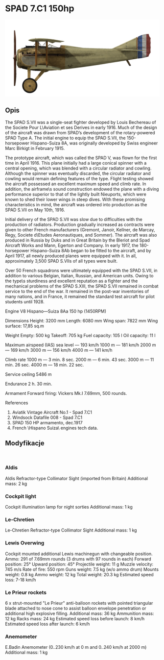 # SPAD 7.C1 150hp

![spad7early](../images/spad7early.png)

## Opis

The SPAD S.VII was a single-seat fighter developed by Louis Bechereau of the Societe Pour L\Aviation et ses Derives in early 1916. Much of the design of the aircraft was drawn from SPAD’s development of the rotary-powered SPAD Type A. The initial engine to equip the SPAD S.VII, the 150-horsepower Hispano-Suiza 8A, was originally developed by Swiss engineer Marc Birkigt in February 1915.

The prototype aircraft, which was called the SPAD V, was flown for the first time in April 1916. This plane initially had a large conical spinner with a central opening, which was blended with a circular radiator and cowling. Although the spinner was eventually discarded, the circular radiator and cowling would remain defining features of the type. Flight testing showed the aircraft possessed an excellent maximum speed and climb rate. In addition, the airframe\s sound construction endowed the plane with a diving performance superior to that of the lightly built Nieuports, which were known to shed their lower wings in steep dives. With these promising characteristics in mind, the aircraft was ordered into production as the SPAD S.VII on May 10th, 1916.

Initial delivery of the SPAD S.VII was slow due to difficulties with the production of radiators. Production gradually increased as contracts were given to other French manufacturers (Gremont, Janoir, Kellner, de Marcay, Regy, Societe d\Etudes Aeronautiques, and Sommer). The aircraft was also produced in Russia by Duks and in Great Britain by the Bleriot and Spad Aircraft Works and Mann, Egerton and Company. In early 1917, the 180-horsepower Hispano-Suiza 8Ab began to be fitted to the aircraft, and by April 1917, all newly produced planes were equipped with it. In all, approximately 3,500 SPAD S.VIIs of all types were built.

Over 50 French squadrons were ultimately equipped with the SPAD S.VII, in addition to various Belgian, Italian, Russian, and American units. Owing to the type\s sturdiness and excellent reputation as a fighter and the mechanical problems of the SPAD S.XIII, the SPAD S.VII remained in combat service to the end of the war. It remained in the post-war inventories of many nations, and in France, it remained the standard test aircraft for pilot students until 1928.


Engine
V8 Hispano—Suiza 8Aa 150 hp (1450RPM)

Dimensions
Height: 3200 mm
Length: 6080 mm
Wing span: 7822 mm
Wing surface: 17,85 sq.m

Weight
Empty: 500 kg
Takeoff: 705 kg
Fuel capacity: 105 l
Oil capacity: 11 l

Maximum airspeed (IAS)
sea level — 193 km/h
1000 m — 181 km/h
2000 m — 169 km/h
3000 m — 156 km/h
4000 m — 141 km/h

Climb rate
1000 m — 3 min. 8 sec.
2000 m — 6 min. 43 sec.
3000 m — 11 min. 26 sec.
4000 m — 18 min. 22 sec.

Service ceiling 5486 m

Endurance 2 h. 30 min.

Armament
Forward firing: Vickers Mk.I 7.69mm,  500 rounds.

References
1) Aviatik Vintage Aircraft No.1 -  Spad 7.C1
2) Windsock Datafile 008 - Spad 7.C1
3) SPAD 150 HP armamento, dec.1917
4) French \Hispano Suiza\ engines tech data.

## Modyfikacje
﻿

### Aldis

Aldis Refractor-type Collimator Sight (imported from Britain)
Additional mass: 2 kg
﻿

### Cockpit light

Cockpit illumination lamp for night sorties
Additional mass: 1 kg
﻿

### Le-Chretien

Le-Chretien Refractor-type Collimator Sight
Additional mass: 1 kg
﻿

### Lewis Overwing

Cockpit mounted additional Lewis machinegun with changeable position.
Ammo: 291 of 7.69mm rounds (3 drums with 97 rounds in each)
Forward position: 25°
Upward position: 45°
Projectile weight: 11 g
Muzzle velocity: 745 m/s
Rate of fire: 550 rpm
Guns weight: 7.5 kg (w/o ammo drum)
Mounts weight: 0.8 kg
Ammo weight: 12 kg
Total weight: 20.3 kg
Estimated speed loss: 7-18 km/h﻿

### Le Prieur rockets

6 x strut-mounted "Le Prieur" anti-balloon rockets with pointed triangular blade attached to nose cone to assist balloon envelope penetration or additional high explosive filling.
Additional mass: 36 kg
Ammunition mass: 12 kg
Racks mass: 24 kg
Estimated speed loss before launch: 8 km/h
Estimated speed loss after launch: 6 km/h﻿

### Anemometer

E.Badin Anemometer (0..230 km/h at 0 m and 0..240 km/h at 2000 m)
Additional mass: 1 kg
